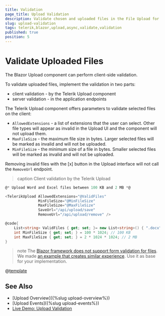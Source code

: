```yaml
---
title: Validation
page_title: Upload Validation
description: Validate chosen and uploaded files in the File Upload for Blazor.
slug: upload-validation
tags: telerik,blazor,upload,async,validate,validation
published: true
position: 5
---
```


# Validate Uploaded Files

The Blazor Upload component can perform client-side validation.

To validate uploaded files, implement the validation in two parts:

* client validation - by the Telerik Upload component
* server validation - in the application endpoints

The Telerik Upload component offers parameters to validate selected files on the client:

* `AllowedExtensions` - a list of extensions that the user can select. Other file types will appear as invalid in the Upload UI and the component will not upload them.
* `MaxFileSize` - the maximum file size in bytes. Larger selected files will be marked as invalid and will not be uploaded.
* `MinFileSize` - the minimum size of a file in bytes. Smaller selected files will be marked as invalid and will not be uploaded.

Removing invalid files with the [x] button in the Upload interface will not call the `RemoveUrl` endpoint.

>caption Client validation by the Telerik Upload

<div class="skip-repl"></div>

````CS
@* Upload Word and Excel files between 100 KB and 2 MB *@

<TelerikUpload AllowedExtensions="@ValidFiles"
               MinFileSize="@MinFileSize"
               MaxFileSize="@MaxFileSize"
               SaveUrl="/api/upload/save"
               RemoveUrl="/api/upload/remove" />

@code{
    List<string> ValidFiles { get; set; }= new List<string>() { ".docx", ".xlsx" };
    int MinFileSize { get; set; } = 100 * 1024; // 100 KB
    int MaxFileSize { get; set; } = 2 * 1024 * 1024; // 2 MB
}
````

>note The [Blazor framework does not support form validation for files](https://github.com/dotnet/aspnetcore/issues/18821). We made [an example that creates similar experience](https://github.com/telerik/blazor-ui/tree/master/upload/form-validation). Use it as base for your implementation.

@[template](/_contentTemplates/upload/notes.md#server-security-note)

## See Also

* [Upload Overview]({%slug upload-overview%})
* [Upload Events]({%slug upload-events%})
* [Live Demo: Upload Validation](https://demos.telerik.com/blazor-ui/upload/validation)
